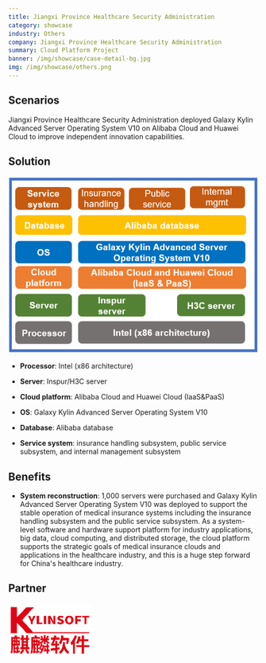 ```yaml
---
title: Jiangxi Province Healthcare Security Administration
category: showcase
industry: Others
company: Jiangxi Province Healthcare Security Administration
summary: Cloud Platform Project
banner: /img/showcase/case-detail-bg.jpg
img: /img/showcase/others.png
---
```


<div class="markdown">

## **Scenarios**

Jiangxi Province Healthcare Security Administration deployed Galaxy Kylin Advanced Server Operating System V10 on Alibaba Cloud and Huawei Cloud to improve independent innovation capabilities.

## **Solution**

<div align="center" class="case-img"><img src="./er3.png"/></div>

- **Processor**: Intel (x86 architecture)

- **Server**: Inspur/H3C server

- **Cloud platform**: Alibaba Cloud and Huawei Cloud (IaaS&PaaS)

- **OS**: Galaxy Kylin Advanced Server Operating System V10

- **Database**: Alibaba database

- **Service system**: insurance handling subsystem, public service subsystem, and internal management subsystem

## **Benefits**

- **System reconstruction**: 1,000 servers were purchased and Galaxy Kylin Advanced Server Operating System V10 was deployed to support the stable operation of medical insurance systems including the insurance handling subsystem and the public service subsystem. As a system-level software and hardware support platform for industry applications, big data, cloud computing, and distributed storage, the cloud platform supports the strategic goals of medical insurance clouds and applications in the healthcare industry, and this is a huge step forward for China's healthcare industry.

## Partner

<div ><img src="./qiling.png"/></div>

</div>